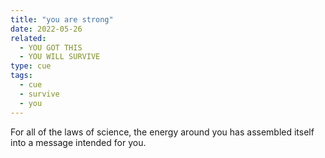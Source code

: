 ```yaml
---
title: "you are strong"
date: 2022-05-26
related:
  - YOU GOT THIS
  - YOU WILL SURVIVE
type: cue
tags:
  - cue
  - survive
  - you
---
```

For all of the laws of science, the energy around you has assembled itself into a message intended for you.